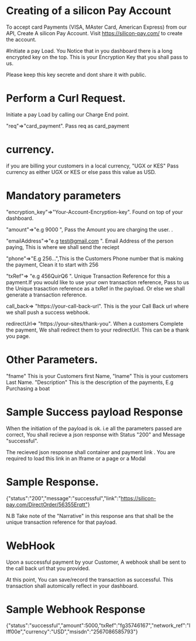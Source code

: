# Creating of a silicon Pay Account

To accept card Payments (VISA, MAster Card, American Express) from our API, Create A silicon Pay Account.
Visit https://silicon-pay.com/ to create the account.

#Initiate a pay Load.
You Notice that in you dashboard there is a long encrypted key on the top. This is your Encryption Key that you shall pass to us.

Please keep this key secrete and dont share it with public.

# Perform a Curl Request.

Initiate a pay Load by calling our Charge End point.

"req"=>"card_payment". Pass req as card_payment

# currency.

if you are billing your customers in a local currency, "UGX or KES" Pass currency as either UGX or KES or else pass this value as USD.

# Mandatory parameters

"encryption_key"=>"Your-Account-Encryption-key". Found on top of your dashboard.

"amount"=>"e.g 9000 ", Pass the Amount you are charging the user. .

"emailAddress"=>"e.g test@gmail.com ". Email Address of the person paying, This is where we shall send the reciept

"phone"=>"E.g 256...",This is the Customers Phone number that is making the payment, Clean it to start with 256

"txRef"=> "e.g 456QuirQ6 ". Unique Transaction Reference for this a payment.If you would like to use your own transaction reference, Pass to us the Unique trasaction reference as a txRef in the payload. Or else we shall generate a transaction reference.

call_back=> "https://your-call-back-url". This is the your Call Back url where we shall push a success webhook.

redirectUrl=> "https://your-sites/thank-you". When a customers Complete the payment, We shall redirect them to your redirectUrl. This can be a thank you page.

# Other Parameters.

"fname" This is your Customers first Name,
"lname" This is your customers Last Name.
"Description" This is the description of the payments, E.g Purchasing a boat

# Sample Success payload Response

When the initiation of the payload is ok. i.e all the parameters passed are correct, You shall recieve a json response with Status "200" and Message "successful".

The recieved json response shall container and payment link .
You are required to load this link in an Iframe or a page or a Modal

# Sample Response.

{"status":"200","message":"successful","link":"https://silicon-pay.com/DirectOrder/56355Erqtt"}

N.B Take note of the "Narrative" in this response ans that shall be the unique transaction reference for that payload.

# WebHook

Upon a successful payment by your Customer, A webhook shall be sent to the call back url that you provided.

At this point, You can save/record the transaction as successful. This transaction shall automically reflect in your dashboard.

# Sample Webhook Response

{"status":"successful","amount":5000,"txRef":"fg35746167","network_ref":"llff00e","currency":"USD","msisdn":"2567086585793"}
